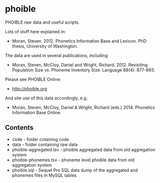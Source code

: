# phoible

PHOIBLE raw data and useful scripts.

Lots of stuff here explained in:

- Moran, Steven. 2012. Phonetics Information Base and Lexicon. PhD thesis, University of Washington.

The data are used in several publications, including:

- Moran, Steven, McCloy, Daniel and Wright, Richard. 2012. Revisiting Population Size vs. Phoneme Inventory Size. Language 88(4): 877-893.

Please see PHOIBLE Online:

- http://phoible.org

And site use of this data accordingly, e.g.

- Moran, Steven, McCloy, Daniel & Wright, Richard (eds.) 2014. Phonetics Information Base Online. 

## Contents

- code - folder cotaining code
- data - folder containing raw data
- phoible-aggregated.tsv - phoible aggregated data from old aggregation system
- phoible-phonemes.tsv - phoneme level phoible data from old aggregation system
- phoible.sql - Sequel Pro SQL data dump of the aggregated and phonemes files in MySQL tables


